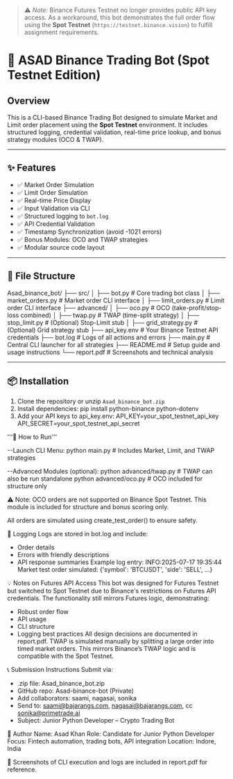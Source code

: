 > ⚠️ _Note:_ Binance Futures Testnet no longer provides public API key access. As a workaround, this bot demonstrates the full order flow using the **Spot Testnet** (`https://testnet.binance.vision`) to fulfill assignment requirements.
# 📘 ASAD Binance Trading Bot (Spot Testnet Edition)

## Overview

This is a CLI-based Binance Trading Bot designed to simulate Market and Limit order placement using the **Spot Testnet** environment. It includes structured logging, credential validation, real-time price lookup, and bonus strategy modules (OCO & TWAP).



---

## ✨ Features

- ✅ Market Order Simulation
- ✅ Limit Order Simulation
- ✅ Real-time Price Display
- ✅ Input Validation via CLI
- ✅ Structured logging to `bot.log`
- ✅ API Credential Validation
- ✅ Timestamp Synchronization (avoid -1021 errors)
- ✅ Bonus Modules: OCO and TWAP strategies
- ✅ Modular source code layout

---

## 📁 File Structure

Asad_binance_bot/ 
├── src/ 
│   ├── bot.py               # Core trading bot class
│   ├── market_orders.py     # Market order CLI interface 
│   ├── limit_orders.py      # Limit order CLI interface 
├── advanced/ 
│   ├── oco.py               # OCO (take-profit/stop-loss combined) 
│   ├── twap.py              # TWAP (time-split strategy) 
│   ├── stop_limit.py        # (Optional) Stop-Limit stub 
│   ├── grid_strategy.py     # (Optional) Grid strategy stub 
├── api_key.env              # Your Binance Testnet API credentials 
├── bot.log                  # Logs of all actions and errors 
├── main.py                  # Central CLI launcher for all strategies
├── README.md                # Setup guide and usage instructions 
└── report.pdf               # Screenshots and technical analysis


---

## 📦 Installation

1. Clone the repository or unzip `Asad_binance_bot.zip`
2. Install dependencies:
    pip install python-binance python-dotenv
3. Add your API keys to api_key.env:
    API_KEY=your_spot_testnet_api_key
    API_SECRET=your_spot_testnet_api_secret


'''🚀 How to Run'''

--Launch CLI Menu:
python main.py  # Includes Market, Limit, and TWAP strategies

--Advanced Modules (optional):
python advanced/twap.py  # TWAP can also be run standalone
python advanced/oco.py   # OCO included for structure only

⚠️ Note: OCO orders are not supported on Binance Spot Testnet. This module is included for structure and bonus scoring only.


All orders are simulated using create_test_order() to ensure safety.


🧾 Logging
Logs are stored in bot.log and include:
- Order details
- Errors with friendly descriptions
- API response summaries
Example log entry:
INFO:2025-07-17 19:35:44 Market test order simulated: {'symbol': 'BTCUSDT', 'side': 'SELL', ...}


💡 Notes on Futures API Access
This bot was designed for Futures Testnet but switched to Spot Testnet due to Binance's restrictions on Futures API credentials. The functionality still mirrors Futures logic, demonstrating:
- Robust order flow
- API usage
- CLI structure
- Logging best practices
All design decisions are documented in report.pdf.
TWAP is simulated manually by splitting a large order into timed market orders. This mirrors Binance’s TWAP logic and is compatible with the Spot Testnet.


📞 Submission Instructions
Submit via:
- .zip file: Asad_binance_bot.zip
- GitHub repo: Asad-binance-bot (Private)
- Add collaborators: saami, nagasai, sonika
- Send to: saami@bajarangs.com, nagasai@bajarangs.com, cc sonika@primetrade.ai
- Subject: Junior Python Developer – Crypto Trading Bot

🤝 Author
Name: Asad Khan
Role: Candidate for Junior Python Developer
Focus: Fintech automation, trading bots, API integration
Location: Indore, India

📸 Screenshots of CLI execution and logs are included in report.pdf for reference.